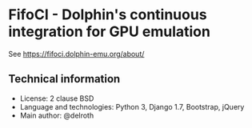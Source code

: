 # FifoCI - Dolphin's continuous integration for GPU emulation

See https://fifoci.dolphin-emu.org/about/

## Technical information

* License: 2 clause BSD
* Language and technologies: Python 3, Django 1.7, Bootstrap, jQuery
* Main author: @delroth
